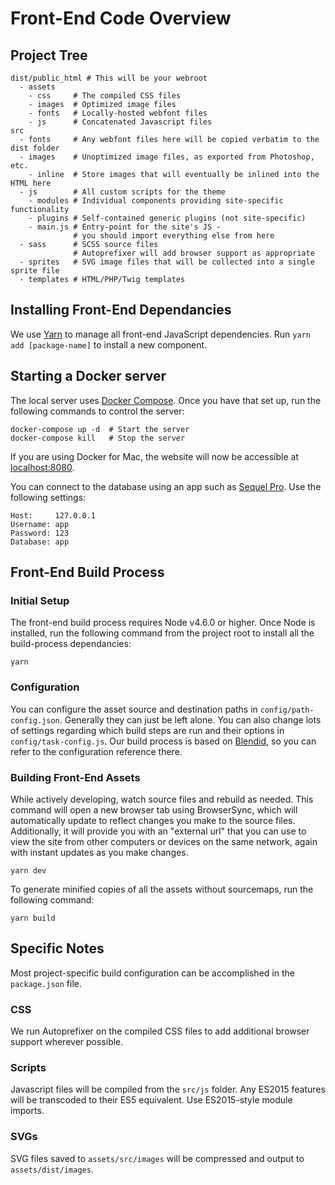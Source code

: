 # Front-End Code Overview

## Project Tree

    dist/public_html # This will be your webroot
      - assets   
        - css     # The compiled CSS files
        - images  # Optimized image files
        - fonts   # Locally-hosted webfont files
        - js      # Concatenated Javascript files
    src
      - fonts     # Any webfont files here will be copied verbatim to the dist folder
      - images    # Unoptimized image files, as exported from Photoshop, etc.
        - inline  # Store images that will eventually be inlined into the HTML here
      - js        # All custom scripts for the theme
        - modules # Individual components providing site-specific functionality
        - plugins # Self-contained generic plugins (not site-specific)
        - main.js # Entry-point for the site's JS -
                  # you should import everything else from here
      - sass      # SCSS source files
                  # Autoprefixer will add browser support as appropriate
      - sprites   # SVG image files that will be collected into a single sprite file
      - templates # HTML/PHP/Twig templates


## Installing Front-End Dependancies

We use [Yarn](https://yarnpkg.com/) to manage all front-end JavaScript dependencies. Run `yarn add [package-name]` to install a new component.


## Starting a Docker server

The local server uses [Docker Compose](http://docs.docker.com/compose/). Once you have that set up, run the following commands to control the server:

    docker-compose up -d  # Start the server
    docker-compose kill   # Stop the server

If you are using Docker for Mac, the website will now be accessible at [localhost:8080](http://localhost:8080).

You can connect to the database using an app such as [Sequel Pro](http://sequelpro.com). Use the following settings:

    Host:     127.0.0.1
    Username: app
    Password: 123
    Database: app

## Front-End Build Process

### Initial Setup

The front-end build process requires Node v4.6.0 or higher. Once Node is installed, run the following command from the project root to install all the build-process dependancies:

    yarn

### Configuration

You can configure the asset source and destination paths in `config/path-config.json`. Generally they can just be left alone. You can also change lots of settings regarding which build steps are run and their options in `config/task-config.js`. Our build process is based on [Blendid](https://github.com/vigetlabs/blendid#configuration), so you can refer to the configuration reference there.

### Building Front-End Assets

While actively developing, watch source files and rebuild as needed. This command will open a new browser tab using BrowserSync, which will automatically update to reflect changes you make to the source files. Additionally, it will provide you with an "external url" that you can use to view the site from other computers or devices on the same network, again with instant updates as you make changes.

    yarn dev

To generate minified copies of all the assets without sourcemaps, run the following command:

    yarn build


## Specific Notes

Most project-specific build configuration can be accomplished in the `package.json` file.

### CSS

We run Autoprefixer on the compiled CSS files to add additional browser support wherever possible.

### Scripts

Javascript files will be compiled from the `src/js` folder. Any ES2015 features will be transcoded to their ES5 equivalent. Use ES2015-style module imports.

### SVGs

SVG files saved to `assets/src/images` will be compressed and output to `assets/dist/images`.
